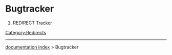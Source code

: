 # Bugtracker
1.  REDIRECT [Tracker](Tracker.md)



[Category:Redirects](Category:Redirects.md)

---
[documentation index](../README.md) > Bugtracker
